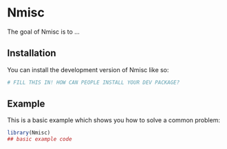 
# Nmisc

<!-- badges: start -->
<!-- badges: end -->

The goal of Nmisc is to ...

## Installation

You can install the development version of Nmisc like so:

``` r
# FILL THIS IN! HOW CAN PEOPLE INSTALL YOUR DEV PACKAGE?
```

## Example

This is a basic example which shows you how to solve a common problem:

``` r
library(Nmisc)
## basic example code
```

